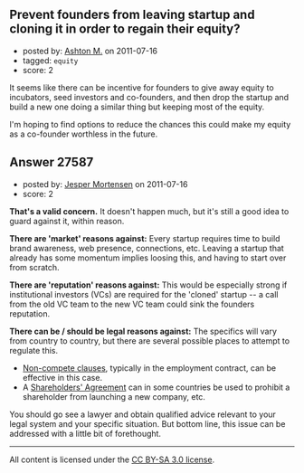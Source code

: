 ## Prevent founders from leaving startup and cloning it in order to regain their equity?

- posted by: [Ashton M.](https://stackexchange.com/users/-1/12013-ashton-m) on 2011-07-16
- tagged: `equity`
- score: 2

It seems like there can be incentive for founders to give away equity to incubators, seed investors and co-founders, and then drop the startup and build a new one doing a similar thing but keeping most of the equity.

I'm hoping to find options to reduce the chances this could make my equity as a co-founder worthless in the future.


## Answer 27587

- posted by: [Jesper Mortensen](https://stackexchange.com/users/-1/1261-jesper-mortensen) on 2011-07-16
- score: 2

<p><strong>That's a valid concern.</strong> It doesn't happen much, but it's still a good idea to guard against it, within reason.</p>

<p><strong>There are 'market' reasons against:</strong> Every startup requires time to build brand awareness, web presence, connections, etc. Leaving a startup that already has some momentum implies loosing this, and having to start over from scratch.</p>

<p><strong>There are 'reputation' reasons against:</strong> This would be especially strong if institutional investors (VCs) are required for the 'cloned' startup -- a call from the old VC team to the new VC team could sink the founders reputation.</p>

<p><strong>There can be / should be legal reasons against:</strong> The specifics will vary from country to country, but there are several possible places to attempt to regulate this.</p>

<ul>
<li><a href="https://secure.wikimedia.org/wikipedia/en/wiki/Non-compete_clause" rel="nofollow">Non-compete clauses</a>, typically in the employment contract, can be effective in this case.</li>
<li>A <a href="https://secure.wikimedia.org/wikipedia/en/wiki/Shareholders_agreement" rel="nofollow">Shareholders' Agreement</a> can in some countries be used to prohibit a shareholder from launching a new company, etc.</li>
</ul>

<p>You should go see a lawyer and obtain qualified advice relevant to your legal system and your specific situation. But bottom line, this issue can be addressed with a little bit of forethought.</p>




---

All content is licensed under the [CC BY-SA 3.0 license](https://creativecommons.org/licenses/by-sa/3.0/).
